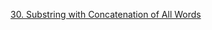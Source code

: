 [30. Substring with Concatenation of All Words](https://leetcode.com/problems/substring-with-concatenation-of-all-words/)
